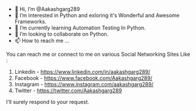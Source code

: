 - 👋 Hi, I’m @Aakashgarg289
- 👀 I’m interested in Python and exloring it's Wonderful and Awesome Frameworks.
- 🌱 I’m currently learning Automation Testing In Python.
- 💞️ I’m looking to collaborate on Python.
- 📫 How to reach me ...

You can reach me or connect to me on various Social Networking Sites Like : 

1. Linkedin - https://www.linkedin.com/in/aakashgarg289/
2. Facebook - https://www.facebook.com/Aakashgarg289/
3. Instagram - https://www.instagram.com/aakashgarg289/
4. Twitter - https://twitter.com/Aakashgarg289

I'll surely respond to your request.

<!---
Aakashgarg289/Aakashgarg289 is a ✨ special ✨ repository because its `README.md` (this file) appears on your GitHub profile.
You can click the Preview link to take a look at your changes.
--->
